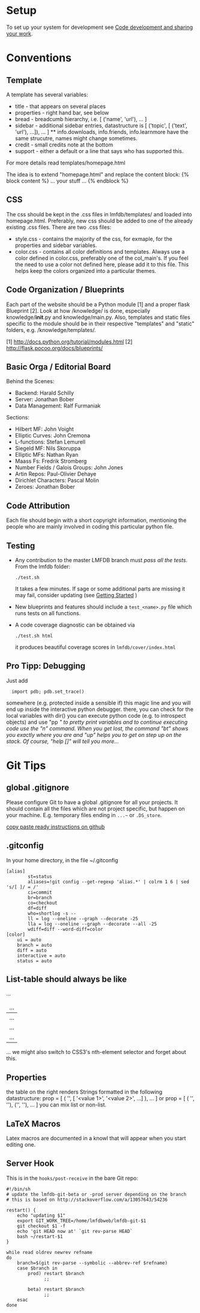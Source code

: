 Setup
=====
To set up your system for development see [Code development and sharing your work](https://github.com/LMFDB/lmfdb/blob/master/GettingStarted.md#running).

Conventions
===========

Template
--------

A template has several variables:
 * title - that appears on several places
 * properties - right hand bar, see below
 * bread - breadcumb hierarchy, i.e. [ ('name', 'url'), ... ]
 * sidebar - additional sidebar entries, datastructure is
   [ ('topic', [ ('text', 'url'), ...]), ... ]
   ** info.downloads, info.friends, info.learnmore have the same strucutre,
      names might change sometimes.
 * credit - small credits note at the bottom
 * support - either a default or a line that says who has supported this. 

For more details read templates/homepage.html


The idea is to extend "homepage.html" and replace the content block:
{% block content %}
   ... your stuff ...
{% endblock %}

CSS
---
The css should be kept in the .css files in lmfdb/templates/ and loaded into
homepage.html.  Preferably, new css should be added to one of the already existing .css files.  There are two .css files:
 * style.css - contains the majority of the css, for exmaple, for the
   properties and sidebar variables.
 * color.css - contains all color definitions and templates.  Always use a
   color defined in color.css, preferably one of the col_main's.  If you
   feel the need to use a color not defined here, please add it to this file.
   This helps keep the colors organized into a particular themes.

Code Organization / Blueprints
------------------------------

Each part of the website should be a Python module [1] and a
proper flask Blueprint [2]. Look at how /knowledge/ is done,
especially knowledge/__init__.py and knowledge/main.py. 
Also, templates and static files specific to the module
should be in their respective "templates" and "static"
folders, e.g. /knowledge/templates/. 

[1] http://docs.python.org/tutorial/modules.html
[2] http://flask.pocoo.org/docs/blueprints/

Basic Orga / Editorial Board
----------------------------

Behind the Scenes:
 * Backend: Harald Schilly
 * Server: Jonathan Bober
 * Data Management: Ralf Furmaniak

Sections:
 * Hilbert MF: John Voight
 * Elliptic Curves: John Cremona
 * L-functions: Stefan Lemurell
 * Siegeld MF: Nils Skoruppa
 * Elliptic MFs: Nathan Ryan
 * Maass Fs: Fredrik Stromberg
 * Number Fields / Galois Groups: John Jones
 * Artin Repos: Paul-Olivier Dehaye
 * Dirichlet Characters: Pascal Molin
 * Zeroes: Jonathan Bober

Code Attribution
----------------
Each file should begin with a short copyright information,
mentioning the people who are mainly involved in coding
this particular python file. 

Testing
-------

- Any contribution to the master LMFDB branch must *pass all the tests*. From the lmfdb folder:
  ```
  ./test.sh
  ```
  It takes a few minutes. If sage or some additional parts are missing it may fail,
  consider updating
  (see [Getting Started](https://github.com/LMFDB/lmfdb/wiki/GettingStarted) )

- New blueprints and features should include a `test_<name>.py` file
  which runs tests on all functions.

- A code coverage diagnostic can be obtained via
  ```
  ./test.sh html
  ```
  it produces beautiful coverage scores in `lmfdb/cover/index.html`

Pro Tipp: Debugging
-------------------
Just add
```
  import pdb; pdb.set_trace()
```
somewhere (e.g. protected inside a sensible if) this magic
line and you will end up inside the interactive python
debugger. there, you can check for the local variables with dir()
you can execute python code (e.g. to introspect objects)
and use "pp <var name>" to pretty print variables and 
to continue executing code use the "n" command.
When you get lost, the command "bt" shows you exactly where you
are and "up" helps you to get on step up on the stack.
Of course, "help [<command>]" will tell you more...

Git Tips
=========

global .gitignore
-----------------

Please configure Git to have a global .gitignore for all your projects.
It should contain all the files which are not project specific, but happen
on your machine. E.g. temporary files ending in `...~` or `.DS_store`.

[copy paste ready instructions on github](https://help.github.com/articles/ignoring-files#global-gitignore)

.gitconfig
----------

In your home directory, in the file ~/.gitconfig

```
[alias]
        st=status
        aliases=!git config --get-regexp 'alias.*' | colrm 1 6 | sed 's/[ ]/ = /'
        ci=commit
        br=branch
        co=checkout
        df=diff
        who=shortlog -s --
        ll = log --oneline --graph --decorate -25
        lla = log --oneline --graph --decorate --all -25
        wdiff=diff --word-diff=color
[color]
    ui = auto
    branch = auto
    diff = auto
    interactive = auto
    status = auto
```

List-table should always be like
--------------------------------

<table class="ntdata">
  <thead><tr><td>...</td></tr></thead>

  <tbody>
   <tr class="odd"> <td>...</td></tr>
   <tr class="even"><td>...</td></tr>
   <tr class="odd"> <td>...</td></tr>
   ...
  </tbody>
</table>

... we might also switch to CSS3's nth-element selector and forget about this.

Properties
----------
the table on the right renders Strings formatted in the following datastructure:
prop = [ ( '<description>', [ '<value 1>', '<value 2>', ...] ), ... ]
or
prop = [ ( '<description>', '<value>'), ('<description>', '<value>'), ... ]
you can mix list or non-list.

LaTeX Macros
------------

Latex macros are documented in a knowl that will appear when you start editing one. 


Server Hook
-----------
This is in the `hooks/post-receive` in the bare Git repo:

```
#!/bin/sh
# update the lmfdb-git-beta or -prod server depending on the branch
# this is based on http://stackoverflow.com/a/13057643/54236

restart() {
    echo "updating $1" 
    export GIT_WORK_TREE=/home/lmfdbweb/lmfdb-git-$1
    git checkout $1 -f
    echo 'git HEAD now at' `git rev-parse HEAD`
    bash ~/restart-$1
}

while read oldrev newrev refname
do
    branch=$(git rev-parse --symbolic --abbrev-ref $refname)
    case $branch in
        prod) restart $branch
              ;;

        beta) restart $branch
              ;;
    esac
done
```
